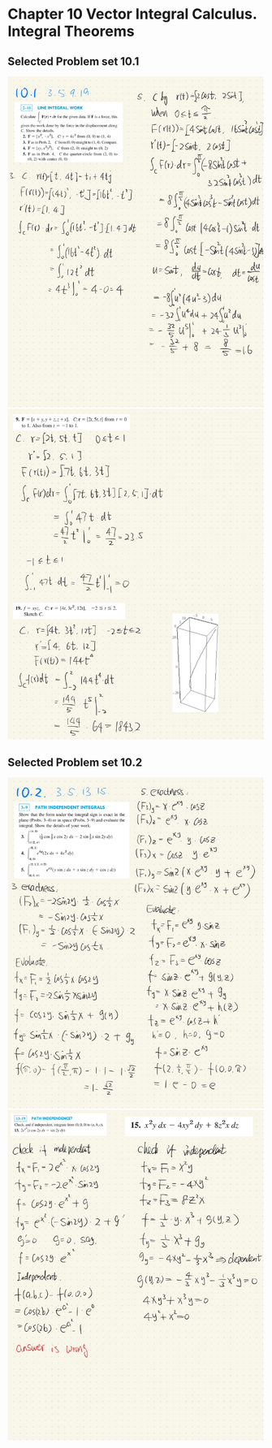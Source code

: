 # Chapter 10 Vector Integral Calculus. Integral Theorems

## Selected Problem set 10.1
<img src="Img/Calculus 3-10-75.jpg" alt="drawing" style="width:550px;"/>
<img src="Img/Calculus 3-10-76.jpg" alt="drawing" style="width:700px;"/>

## Selected Problem set 10.2
<img src="Img/Calculus 3-10-78.jpg" alt="drawing" style="width:700px;"/>
<img src="Img/Calculus 3-10-79.jpg" alt="drawing" style="width:700px;"/>
